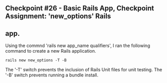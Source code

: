 ## Checkpoint #26 - Basic Rails App, Checkpoint Assignment: 'new_options' Rails
## app.

Using the commnd 'rails new app_name qualifiers', I ran the following command
to create a new Rails application.

```
rails new new_options -T -B
```

The '-T' switch prevents the inclusion of Rails Unit files for unit testing.
The '-B' switch prevents running a bundle install.